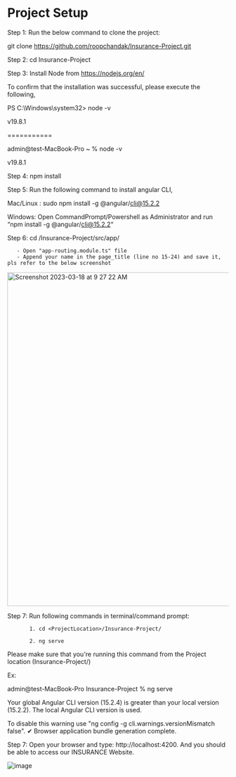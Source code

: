 # Project Setup


Step 1: Run the below command to clone the project: 

git clone https://github.com/roopchandak/Insurance-Project.git 


Step 2: cd Insurance-Project


Step 3: Install Node from https://nodejs.org/en/

To confirm that the installation was successful, please execute the following,

PS C:\Windows\system32> node -v

v19.8.1

===========

admin@test-MacBook-Pro ~ % node -v

v19.8.1


Step 4: npm install


Step 5: Run the following command to install angular CLI,

Mac/Linux : 
  sudo npm install -g @angular/cli@15.2.2  

Windows: 
  Open CommandPrompt/Powershell as Administrator and run “npm install -g @angular/cli@15.2.2“
  
  
Step 6: cd <ProjectLocation>/Insurance-Project/src/app/

       - Open "app-routing.module.ts" file
       - Append your name in the page_title (line no 15-24) and save it, pls refer to the below screenshot
       
<img width="760" alt="Screenshot 2023-03-18 at 9 27 22 AM" src="https://user-images.githubusercontent.com/20028970/226083763-a4066c69-ec61-49ed-b473-151641c195f0.png">


Step 7: Run following commands in terminal/command prompt: 

           1. cd <ProjectLocation>/Insurance-Project/
           
           2. ng serve 

Please make sure that you're running this command from the Project location (Insurance-Project/)

Ex:

admin@test-MacBook-Pro Insurance-Project % ng serve

Your global Angular CLI version (15.2.4) is greater than your local version (15.2.2). The local Angular CLI version is used.

To disable this warning use "ng config -g cli.warnings.versionMismatch false".
✔ Browser application bundle generation complete.


Step 7: Open your browser and type: http://localhost:4200. And you should be able to access our INSURANCE Website.
  
![image](https://user-images.githubusercontent.com/20028970/226084098-9cd6b5ad-a4dd-42ae-b913-f80f27550434.png)


